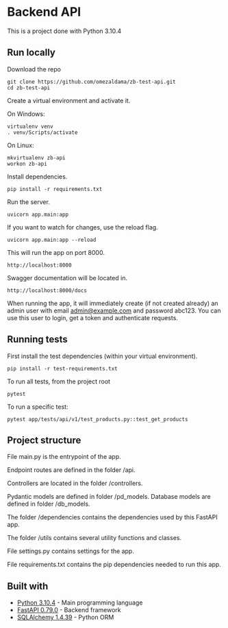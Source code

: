 # Backend API

This is a project done with Python 3.10.4

## Run locally

Download the repo
```
git clone https://github.com/omezaldama/zb-test-api.git
cd zb-test-api
```
Create a virtual environment and activate it.

On Windows:
```
virtualenv venv
. venv/Scripts/activate
```

On Linux:
```
mkvirtualenv zb-api
workon zb-api
```

Install dependencies.
```
pip install -r requirements.txt
```

Run the server.
```
uvicorn app.main:app
```
If you want to watch for changes, use the reload flag.
```
uvicorn app.main:app --reload
```
This will run the app on port 8000.
```
http://localhost:8000
```
Swagger documentation will be located in.
```
http://localhost:8000/docs
```
When running the app, it will immediately create (if not created already) an admin user with email admin@example.com and password abc123. You can use this user to login, get a token and authenticate requests.


## Running tests

First install the test dependencies (within your virtual environment).
```
pip install -r test-requirements.txt
```

To run all tests, from the project root
```
pytest
```
To run a specific test:
```
pytest app/tests/api/v1/test_products.py::test_get_products
```


## Project structure

File main.py is the entrypoint of the app.

Endpoint routes are defined in the folder /api.

Controllers are located in the folder /controllers.

Pydantic models are defined in folder /pd_models. Database models are defined in folder /db_models.

The folder /dependencies contains the dependencies used by this FastAPI app.

The folder /utils contains several utility functions and classes.

File settings.py contains settings for the app.

File requirements.txt contains the pip dependencies needed to run this app.


## Built with

* [Python 3.10.4](https://www.python.org/) - Main programming language
* [FastAPI 0.79.0](https://fastapi.tiangolo.com/) - Backend framework
* [SQLAlchemy 1.4.39](https://www.sqlalchemy.org/) - Python ORM
